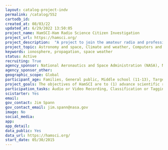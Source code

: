```yaml
---
layout: catalog-project-indv
permalink: /catalog/552
cartodb_id: 
created_at: 08/03/22
updated_at: 6/29/2022 13:50:05
project_name: HamSCI-Ham Radio Science Citizen Investigation
project_url: https://hamsci.org/
project_description:  "A project to join the amateur radio and professional space science communities together for mutual benefit."
project_topic: Astronomy and space, Climate and weather, Computers and technology, Education, Geology and earth science, Physics
keywords: ionosphere, propagation, space weather
status: Active
recruiting: True
agency_sponsor: National Aeronautics and Space Administration (NASA), National Science Foundation (NSF)
agency_sponsor_other: 
geographic_scope: Global
participant_age: Families, General public, Middle school (11-13), Targeted group, Youth/teen (up to 17)
project_goals: The objectives of HamSCI are to (1) advance scientific research and understanding through amateur radio activities, (2) encourage the development of new technologies to support this research, and (3) provide educational opportunities for the amateur community and the general public.
participation_tasks: Audio or Video Recording, Classification or Tagging, Data Analysis, Identification, Learning, Measurement, Observation, Problem Solving
scistarter: Yes
email: 
gov_contact: Jim Spann
gov_contact_email: jim.spann@nasa.gov
image: No
social_media: 
app: 
app_detail: 
data_public: Yes
data_url: https://hamsci.org/
start_date: 05/30/2015
---
```


